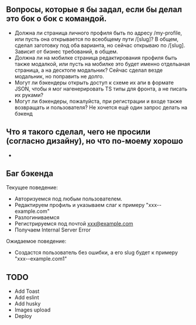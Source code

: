 ## Вопросы, которые я бы задал, если бы делал это бок о бок с командой.

- Должна ли страница личного профиля быть по адресу /my-profile, или пусть она открывается по всеобщему пути /[slug]? В общем, сделал заготовку под оба варианта, но сейчас открываю по /[slug]. Зависит от бизнес требований, в общем.
- Должна ли на мобилке страница редактирования профиля быть также модалкой, или пусть на мобилке это будет именно отдельаная страница, а на десктопе модальник? Сейчас сделал везде модальник, но поправить не долго.
- Могут ли бэкендеры открыть доступ к схеме их апи в формате JSON, чтобы я мог нагенерировать TS типы для фронта, а не писать их руками?
- Могут ли бэкендеры, пожалуйста, при регистрации и входе также возвращать и пользователя? Не хочется ещё один запрос делать на бэкенд

## Что я такого сделал, чего не просили (согласно дизайну), но что по-моему хорошо

-

## Баг бэкенда

Текущее поведение:

- Авторизуемся под любым пользователем.
- Редактируем профиль и указываем слаг к примеру "xxx--example.com"
- Разлогиниваемся
- Регистрируемся под почтой xxx@example.com
- Получаем Internal Server Error

Ожидаемое поведение:

- Создастся пользователь без ошибки, а его slug будет к примеру "xxx--example.com1"

## TODO

- Add Toast
- Add eslint
- Add husky
- Images upload
- Deploy
